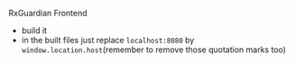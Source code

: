 

RxGuardian Frontend

- build it 
- in the built files just replace `localhost:8080` by `window.location.host`(remember to remove those quotation marks too)

